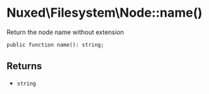 # Nuxed\\Filesystem\\Node::name()




Return the node name without extension




``` Hack
public function name(): string;
```




## Returns




+ ` string `